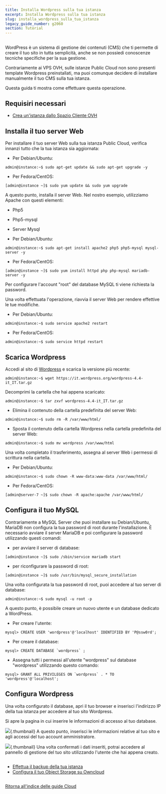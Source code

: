 ```yaml
---
title: Installa Wordpress sulla tua istanza
excerpt: Installa Wordpress sulla tua istanza
slug: installa_wordpress_sulla_tua_istanza
legacy_guide_number: g2060
section: Tutorial
---
```



## 
WordPress è un sistema di gestione dei contenuti (CMS) che ti permette di creare il tuo sito in tutta semplicità, anche se non possiedi conoscenze tecniche specifiche per la sua gestione.

Contrariamente ai VPS OVH, sulle istanze Public Cloud non sono presenti template Wordpress preinstallati, ma puoi comunque decidere di installare manualmente il tuo CMS sulla tua istanza.

Questa guida ti mostra come effettuare questa operazione.


## Requisiri necessari

- [Crea un'istanza dallo Spazio Cliente OVH]({legacy}1775)




## Installa il tuo server Web
Per installare il tuo server Web sulla tua istanza Public Cloud, verifica innanzi tutto che la tua istanza sia aggiornata:


- Per Debian/Ubuntu:


```
admin@instance:~$ sudo apt-get update && sudo apt-get upgrade -y
```


- Per Fedora/CentOS:


```
[admin@instance ~]$ sudo yum update && sudo yum upgrade
```



A questo punto, installa il server Web.
Nel nostro esempio, utilizziamo Apache con questi elementi:

- Php5
- Php5-mysql
- Server Mysql

- Per Debian/Ubuntu:


```
admin@instance:~$ sudo apt-get install apache2 php5 php5-mysql mysql-server -y
```


- Per Fedora/CentOS:


```
[admin@instance ~]$ sudo yum install httpd php php-mysql mariadb-server -y
```



Per configurare l'account "root" del database MySQL ti viene richiesta la password.

Una volta effettuata l'operazione, riavvia il server Web per rendere effettive le tue modifiche.


- Per Debian/Ubuntu:


```
admin@instance:~$ sudo service apache2 restart
```


- Per Fedora/CentOS:


```
admin@instance:~$ sudo service httpd restart
```





## Scarica Wordpress
Accedi al sito di [Wordpress](https://wordpress.org/download/) e scarica la versione più recente:


```
admin@instance:~$ wget https://it.wordpress.org/wordpress-4.4-it_IT.tar.gz
```


Decomprimi la cartella che hai appena scaricato:


```
admin@instance:~$ tar zxvf wordpress-4.4-it_IT.tar.gz
```



- Elimina il contenuto della cartella predefinita del server Web:


```
admin@instance:~$ sudo rm -R /var/www/html/
```


- Sposta il contenuto della cartella Wordpress nella cartella predefinita del server Web:


```
admin@instance:~$ sudo mv wordpress /var/www/html
```



Una volta completato il trasferimento, assegna al server Web i permessi di scrittura nella cartella.


- Per Debian/Ubuntu:


```
admin@instance:~$ sudo chown -R www-data:www-data /var/www/html/
```


- Per Fedora/CentOS:


```
[admin@server-7 ~]$ sudo chown -R apache:apache /var/www/html/
```





## Configura il tuo MySQL
Contrariamente a MySQL Server che puoi installare su Debian/Ubuntu, MariaDB non configura la tua password di root durante l'installazione.
È necessario avviare il server MariaDB e poi configurare la password utilizzando questi comandi:


- per avviare il server di database:


```
[admin@instance ~]$ sudo /sbin/service mariadb start
```


- per riconfigurare la password di root:


```
[admin@instance ~]$ sudo /usr/bin/mysql_secure_installation
```



Una volta configurata la tua password di root, puoi accedere al tuo server di database:


```
admin@instance:~$ sudo mysql -u root -p
```


A questo punto, è possibile creare un nuovo utente e un database dedicato a WordPress.


- Per creare l'utente:


```
mysql> CREATE USER 'wordpress'@'localhost' IDENTIFIED BY 'P@ssw0rd';
```


- Per creare il database:


```
mysql> CREATE DATABASE `wordpress` ;
```


- Assegna tutti i permessi all'utente "wordpress" sul database "wordpress" utilizzando questo comando:


```
mysql> GRANT ALL PRIVILEGES ON `wordpress` . * TO 'wordpress'@'localhost';
```





## Configura Wordpress
Una volta configurato il database, apri il tuo browser e inserisci l'indirizzo IP della tua istanza per accedere al tuo sito Wordpress.

Si apre la pagina in cui inserire le informazioni di accesso al tuo database.

![](images/img_3674.jpg){.thumbnail}
A questo punto, inserisci le informazioni relative al tuo sito e agli accessi del tuo account amministratore.

![](images/img_3675.jpg){.thumbnail}
Una volta confermati i dati inseriti, potrai accedere al pannello di gestione del tuo sito utilizzando l'utente che hai appena creato.


## 

- [Effettua il backup della tua istanza]({legacy}1881)
- [Configura il tuo Object Storage su Owncloud]({legacy}2000)




## 
[Ritorna all'indice delle guide Cloud]({legacy}1785)

